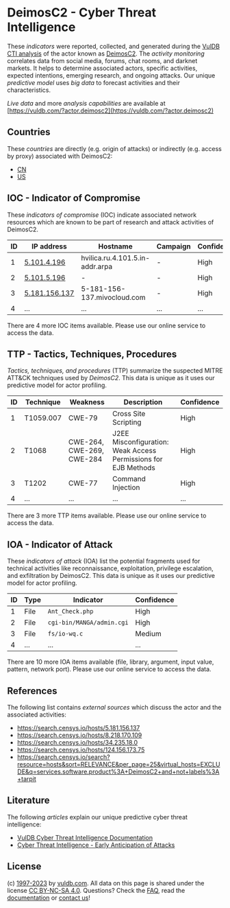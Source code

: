 # DeimosC2 - Cyber Threat Intelligence

These _indicators_ were reported, collected, and generated during the [VulDB CTI analysis](https://vuldb.com/?kb.cti) of the actor known as [DeimosC2](https://vuldb.com/?actor.deimosc2). The _activity monitoring_ correlates data from social media, forums, chat rooms, and darknet markets. It helps to determine associated actors, specific activities, expected intentions, emerging research, and ongoing attacks. Our unique _predictive model_ uses _big data_ to forecast activities and their characteristics.

_Live data_ and more _analysis capabilities_ are available at [https://vuldb.com/?actor.deimosc2](https://vuldb.com/?actor.deimosc2)

## Countries

These _countries_ are directly (e.g. origin of attacks) or indirectly (e.g. access by proxy) associated with DeimosC2:

* [CN](https://vuldb.com/?country.cn)
* [US](https://vuldb.com/?country.us)

## IOC - Indicator of Compromise

These _indicators of compromise_ (IOC) indicate associated network resources which are known to be part of research and attack activities of DeimosC2.

ID | IP address | Hostname | Campaign | Confidence
-- | ---------- | -------- | -------- | ----------
1 | [5.101.4.196](https://vuldb.com/?ip.5.101.4.196) | hvilica.ru.4.101.5.in-addr.arpa | - | High
2 | [5.101.5.196](https://vuldb.com/?ip.5.101.5.196) | - | - | High
3 | [5.181.156.137](https://vuldb.com/?ip.5.181.156.137) | 5-181-156-137.mivocloud.com | - | High
4 | ... | ... | ... | ...

There are 4 more IOC items available. Please use our online service to access the data.

## TTP - Tactics, Techniques, Procedures

_Tactics, techniques, and procedures_ (TTP) summarize the suspected MITRE ATT&CK techniques used by _DeimosC2_. This data is unique as it uses our predictive model for actor profiling.

ID | Technique | Weakness | Description | Confidence
-- | --------- | -------- | ----------- | ----------
1 | T1059.007 | CWE-79 | Cross Site Scripting | High
2 | T1068 | CWE-264, CWE-269, CWE-284 | J2EE Misconfiguration: Weak Access Permissions for EJB Methods | High
3 | T1202 | CWE-77 | Command Injection | High
4 | ... | ... | ... | ...

There are 3 more TTP items available. Please use our online service to access the data.

## IOA - Indicator of Attack

These _indicators of attack_ (IOA) list the potential fragments used for technical activities like reconnaissance, exploitation, privilege escalation, and exfiltration by DeimosC2. This data is unique as it uses our predictive model for actor profiling.

ID | Type | Indicator | Confidence
-- | ---- | --------- | ----------
1 | File | `Ant_Check.php` | High
2 | File | `cgi-bin/MANGA/admin.cgi` | High
3 | File | `fs/io-wq.c` | Medium
4 | ... | ... | ...

There are 10 more IOA items available (file, library, argument, input value, pattern, network port). Please use our online service to access the data.

## References

The following list contains _external sources_ which discuss the actor and the associated activities:

* https://search.censys.io/hosts/5.181.156.137
* https://search.censys.io/hosts/8.218.170.109
* https://search.censys.io/hosts/34.235.18.0
* https://search.censys.io/hosts/124.156.173.75
* https://search.censys.io/search?resource=hosts&sort=RELEVANCE&per_page=25&virtual_hosts=EXCLUDE&q=services.software.product%3A+DeimosC2+and+not+labels%3A+tarpit

## Literature

The following _articles_ explain our unique predictive cyber threat intelligence:

* [VulDB Cyber Threat Intelligence Documentation](https://vuldb.com/?kb.cti)
* [Cyber Threat Intelligence - Early Anticipation of Attacks](https://www.scip.ch/en/?labs.20201022)

## License

(c) [1997-2023](https://vuldb.com/?kb.changelog) by [vuldb.com](https://vuldb.com/?kb.about). All data on this page is shared under the license [CC BY-NC-SA 4.0](https://creativecommons.org/licenses/by-nc-sa/4.0/). Questions? Check the [FAQ](https://vuldb.com/?kb.faq), read the [documentation](https://vuldb.com/?kb) or [contact us](https://vuldb.com/?contact)!
